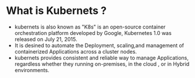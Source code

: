 # What is Kubernets ?
- kubernets is also known as "K8s" is an open-source container orchestration platform developed by Google, Kubernetes 1.0 was released on July 21, 2015.
- It is desined to automate the Deployment, scaling,and management of containerized Applications across a cluster nodes.
- kubernets provides consistent and reliable way to manage Applications, regardless whether they running on-premises, in the cloud , or in Hybrid environments.
